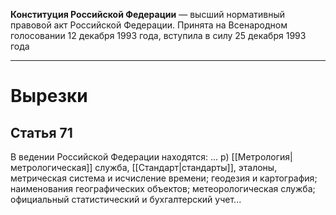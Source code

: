 **Конституция Российской Федерации** — высший нормативный правовой акт Российской Федерации. Принята на Всенародном голосовании 12 декабря 1993 года, вступила в силу 25 декабря 1993 года

--- 
# Вырезки
## Статья 71
В ведении Российской Федерации находятся:
...
р) [[Метрология|метрологическая]] служба, [[Стандарт|стандарты]], эталоны, метрическая система и исчисление времени; геодезия и картография; наименования географических объектов; метеорологическая служба; официальный статистический и бухгалтерский учет...
